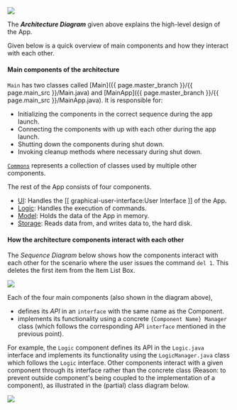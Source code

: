 <!--markdownlint-disable-file first-line-h1 -->
![](images/ArchitectureDiagram.png)

The **_Architecture Diagram_** given above explains the high-level design of the App.

Given below is a quick overview of main components and how they interact with each other.

#### Main components of the architecture

`Main` has two classes called [Main]({{ page.master_branch }}/{{ page.main_src }}/Main.java) and [MainApp]({{ page.master_branch }}/{{ page.main_src }}/MainApp.java). It is responsible for:

* Initializing the components in the correct sequence during the app launch.
* Connecting the components with up with each other during the app launch.
* Shutting down the components during shut down.
* Invoking cleanup methods where necessary during shut down.

[`Commons`](#common-classes) represents a collection of classes used by multiple other components.

The rest of the App consists of four components.

* [UI](#ui-component): Handles the [[ graphical-user-interface:User Interface ]] of the App.
* [Logic](#logic-component): Handles the execution of commands.
* [Model](#model-component): Holds the data of the App in memory.
* [Storage](#storage-component): Reads data from, and writes data to, the hard disk.

#### How the architecture components interact with each other

The _Sequence Diagram_ below shows how the components interact with each other for the scenario where the user issues the command `del 1`. This deletes the first item from the Item List Box.

![](images/ArchitectureSequenceDiagram.png)

Each of the four main components (also shown in the diagram above),

* defines its _API_ in an `interface` with the same name as the Component.
* implements its functionality using a concrete `{Component Name} Manager` class (which follows the corresponding API `interface` mentioned in the previous point).

For example, the `Logic` component defines its API in the `Logic.java` interface and implements its functionality using the `LogicManager.java` class which follows the `Logic` interface. Other components interact with a given component through its interface rather than the concrete class (Reason: to prevent outside component's being coupled to the implementation of a component), as illustrated in the (partial) class diagram below.

![](images/ComponentManagers.png)
